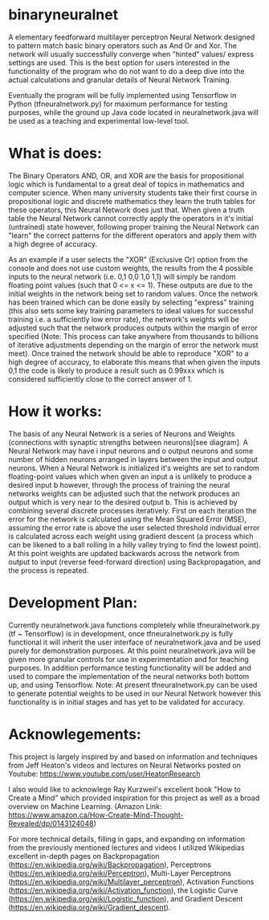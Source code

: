 # binaryneuralnet
 A elementary feedforward multilayer perceptron Neural Network designed to pattern match basic binary operators such as And Or and Xor. The network will usually successfully converge when "hinted" values/ express settings are used. This is the best option for users interested in the functionality of the program who do not want to do a deep dive into the actual calculations and granular details of Neural Network Training.
 
 Eventually the program will be fully implemented using Tensorflow in Python (tfneuralnetwork.py) for maximum performance for testing purposes, while the ground up Java code located in neuralnetwork.java will be used as a teaching and experimental low-level tool.

# What is does:
The Binary Operators AND, OR, and XOR are the basis for propositional logic which is fundamental to a great deal of topics in mathematics and computer science. When many university students take their first course in propositional logic and discrete mathematics they learn the truth tables for these operators, this Neural Network does just that. When given a truth table the Neural Network cannot correctly apply the operators in it's initial (untrained) state however, following proper training the Neural Network can "learn" the correct patterns for the different operators and apply them with a high degree of accuracy. 

As an example if a user selects the "XOR" (Exclusive Or) option from the console and does not use custom weights, the results from the 4 possible inputs to the neural network (i.e. 0,1 0,0 1,0 1,1) will simply be random floating point values (such that 0 <= x <= 1). These outputs are due to the initial weights in the network being set to random values. Once the network has been trained which can be done easily by selecting "express" training (this also sets some key training parameters to ideal values for successful training i.e. a sufficiently low error rate), the network's weights will be adjusted such that the network produces outputs within the margin of error specified (Note: This process can take anywhere from thousands to billions of iterative adjustments depending on the margin of error the network must meet). Once trained the network should be able to reproduce "XOR" to a high degree of accuracy, to elaborate this means that when given the inputs 0,1 the code is likely to produce a result such as 0.99xxx which is considered sufficiently close to the correct answer of 1. 

# How it works:
The basis of any Neural Network is a series of Neurons and Weights (connections with synaptic strengths between neurons)[see diagram]. A Neural Network may have i input neurons and o output neurons and some number of hidden neurons arranged in layers between the input and output neurons. When a Neural Network is initialized it's weights are set to random floating-point values which when given an input a is unlikely to produce a desired input b however, through the process of training the neural networks weights can be adjusted such that the network produces an output which is very near to the desired output b. This is achieved by combining several discrete processes iteratively. First on each iteration the error for the network is calculated using the Mean Squared Error (MSE), assuming the error rate is above the user selected threshold individual error is calculated across each weight using gradient descent (a process which can be likened to a ball rolling in a hilly valley trying to find the lowest point). At this point weights are updated backwards across the network from output to input (reverse feed-forward direction) using Backpropagation, and the process is repeated. 

# Development Plan:
Currently neuralnetwork.java functions completely while tfneuralnetwork.py (tf ~ Tensorflow) is in development, once tfneuralnetwork.py is fully functional it will inherit the user interface of neuralnetwork.java and be used purely for demonstration purposes. At this point neuralnetwork.java will be given more granular controls for use in experimentation and for teaching purposes. In addition performance testing functionality will be added and used to compare the implementation of the neural networks both bottom up, and using Tensorflow. Note: At present tfneuralnetwork.py can be used to generate potential weights to be used in our Neural Network however this functionality is in initial stages and has yet to be validated for accuracy.

# Acknowlegements:
This project is largely inspired by and based on information and techniques from Jeff Heaton's videos and lectures on Neural Networks posted on Youtube: https://www.youtube.com/user/HeatonResearch

I also would like to acknowlege Ray Kurzweil's excellent book "How to Create a Mind" which provided inspiration for this project as well as a broad overview on Machine Learning. (Amazon Link: https://www.amazon.ca/How-Create-Mind-Thought-Revealed/dp/0143124048)

For more technical details, filling in gaps, and expanding on information from the previously mentioned lectures and videos I utilized Wikipedias excellent in-depth pages on Backpropagation (https://en.wikipedia.org/wiki/Backpropagation), Perceptrons (https://en.wikipedia.org/wiki/Perceptron), Multi-Layer Perceptrons (https://en.wikipedia.org/wiki/Multilayer_perceptron), Activation Functions (https://en.wikipedia.org/wiki/Activation_function), the Logistic Curve (https://en.wikipedia.org/wiki/Logistic_function), and Gradient Descent (https://en.wikipedia.org/wiki/Gradient_descent).
